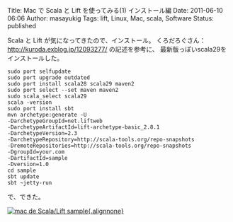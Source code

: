 Title: Mac で Scala と Lift を使ってみる(1) インストール編
Date: 2011-06-10 06:06
Author: masayukig
Tags: lift, Linux, Mac, scala, Software
Status: published

Scala と Lift が気になってきたので、インストール。
くろだろぐさん： <http://kuroda.exblog.jp/12093277/> の記述を参考に、
最新版っぽいscala29をインストールした。

    sudo port selfupdate
    sudo port upgrade outdated
    sudo port install scala28 scala29 maven2
    sudo port select --set maven maven2
    sudo scala_select scala29
    scala -version
    sudo port install sbt
    mvn archetype:generate -U
    -DarchetypeGroupId=net.liftweb
    -DarchetypeArtifactId=lift-archetype-basic_2.8.1
    -DarchetypeVersion=2.3
    -DarchetypeRepository=http://scala-tools.org/repo-snapshots
    -DremoteRepositories=http://scala-tools.org/repo-snapshots
    -DgroupId=your.com
    -DartifactId=sample
    -Dversion=1.0
    cd sample
    sbt update
    sbt ~jetty-run

で、できた。

[![mac de Scala/Lift
sample](http://farm6.static.flickr.com/5261/5815832647_168f6767f5.jpg){.alignnone}](http://www.flickr.com/photos/31362181@N08/5815832647/ "mac de Scala/Lift sample")
